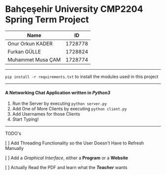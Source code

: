 # Bahçeşehir University CMP2204 Spring Term Project

| Name | ID |
| ---- | --- |
| Onur Orkun KADER | 1728778 |
| Furkan GÜLLE | 1728824 |
| Muhammet Musa ÇAM | 1728774 |
___
`pip install -r requirements.txt` to install the modules used in this project
___

#### A Networking Chat Application written in _*Python3*_
1. Run the Server by executing `python server.py`
2. Add One of More Clients by executing `python client.py`
3. Add Usernames for those Clients
4. Start Typing!

___

TODO's

[ ] Add Threading Functionality so the User Doesn't Have to Refresh Manually

[ ] Add a *Graphical Interface*, either a **Program** or a **Website**

[ ] Actually Read the PDF and learn what the _**Teacher**_ wants
